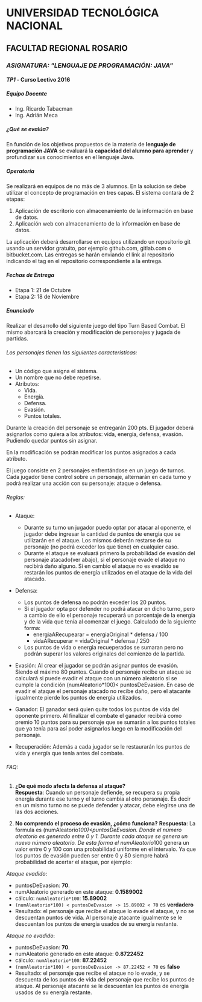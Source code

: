 # UNIVERSIDAD TECNOLÓGICA NACIONAL

## FACULTAD REGIONAL ROSARIO

### *ASIGNATURA: "LENGUAJE DE PROGRAMACIÓN: JAVA"*

#### *TP1* - Curso Lectivo 2016

##### Equipo Docente
- Ing. Ricardo Tabacman
- Ing. Adrián Meca

##### ¿Qué se evalúa?
En función de los objetivos propuestos de la materia de **lenguaje de programación JAVA** se evaluará la **capacidad del alumno para aprender** y profundizar sus conocimientos en el lenguaje Java.

##### Operatoria

Se realizará en equipos de no más de 3 alumnos. En la solución se debe utilizar el concepto de programación en tres capas. El sistema contará de 2 etapas:

1. Aplicación de escritorio con almacenamiento de la información en base de datos.
2. Aplicación web con almacenamiento de la información en base de datos.

La aplicación deberá desarrollarse en equipos utilizando un repositorio git usando un servidor gratuito, por ejemplo github.com, gitlab.com o bitbucket.com. Las entregas se harán enviando el link al repositorio indicando el tag en el repositorio correspondiente a la entrega.

##### Fechas de Entrega

- Etapa 1: 21 de Octubre
- Etapa 2: 18 de Noviembre


##### Enunciado

Realizar el desarrollo del siguiente juego del tipo Turn Based Combat. El mismo abarcará la creación y modificación de personajes y jugada de partidas.

###### Los personajes tienen las siguientes características:
  * Un código que asigna el sistema.
  * Un nombre que no debe repetirse.
  * Atributos:
    * Vida.
    * Energía.
    * Defensa.
    * Evasión.
    * Puntos totales.

Durante la creación del personaje se entregarán 200 pts. El jugador deberá asignarlos como quiera a los atributos: vida, energía, defensa, evasión. Pudiendo quedar puntos sin asignar.

En la modificación se podrán modificar los puntos asignados a cada atributo.

El juego consiste en 2 personajes enfrentándose en un juego de turnos. Cada jugador tiene control sobre un personaje, alternarán en cada turno y podrá realizar una acción con su personaje: ataque o defensa.

###### Reglas:
  * Ataque:
    * Durante su turno un jugador puedo optar por atacar al oponente, el jugador debe ingresar la cantidad de puntos de energía que se utilizarán en el ataque. Los mismos deberán restarse de su personaje (no podrá exceder los que tiene) en cualquier caso.
    * Durante el ataque se evaluará primero la probabilidad de evasión del personaje atacado(ver abajo), si el personaje evade el ataque no recibirá daño alguno. Si en cambio el ataque no es evadido se restarán los puntos de energía utilizados en el ataque de la vida del atacado.

  * Defensa:
    * Los puntos de defensa no podrán exceder los 20 puntos.
    * Si el jugador opta por defender no podrá atacar en dicho turno, pero a cambio de ello el personaje recuperará un porcentaje de la energía y de la vida que tenía al comenzar el juego. Calculado de la siguiente forma:
      * energiaARecupearar = energiaOriginal *  defensa / 100
      * vidaARecuperar = vidaOriginal * defensa / 250
    * Los puntos de vida o energia recueperados se sumaran pero no podrán superar los valores originales del comienzo de la partida.

  * Evasión: Al crear el jugador se podrán asignar puntos de evasión. Siendo el máximo 80 puntos. Cuando el personaje recibe un ataque se calculará si puede evadir el ataque con un número aleatorio si se cumple la condición (numAleatorio*100)< puntosDeEvasion. En caso de evadir el ataque el personaje atacado no recibe daño, pero el atacante igualmente pierde los puntos de energía utilizados.

  * Ganador: El ganador será quien quite todos los puntos de vida del oponente primero. Al finalizar el combate el ganador recibirá como premio 10 puntos para su personaje que se sumarán a los puntos totales que ya tenía para así poder asignarlos luego en la modificación del personaje.

  * Recuperación: Además a cada jugador se le restaurarán los puntos de vida y energía que tenía antes del combate.

###### FAQ:
  1. **¿De qué modo afecta la defensa al ataque?**  
  **Respuesta**: Cuando un personaje defiende, se recupera su propia energía durante ese turno y el turno cambia al otro personaje. Es decir en un mismo turno no se puede defender y atacar, debe elegirse una de las dos acciones.

  2. **No comprendo el proceso de evasión, ¿cómo funciona?**
  **Respuesta**: La formula es (numAleatorio*100)<puntosDeEvasion. Donde el número aleatorio es generado entre 0 y 1. Durante cada ataque se genera un nuevo número aleatorio. De esta forma el numAleatorio*100 genera un valor entre 0 y 100 con una probabilidad uniforme en el intervalo. Ya que los puntos de evasión pueden ser entre 0 y 80 siempre habrá probabilidad de acertar el ataque, por ejemplo:
  
  *Ataque evadido*:
  
  * puntosDeEvasion: **70**.
  * numAleatorio generado en este ataque: **0.1589002**
  * cálculo: `numAleatorio*100`: **15.89002**
  * `(numAleatorio*100) < puntosDeEvasion -> 15.89002 < 70` es **verdadero**
  * Resultado: el personaje que recibe el ataque lo evade el ataque, y no se descuentan puntos de vida. Al personaje atacante igualmente se le descuentan los puntos de energia usados de su energía restante.
  
  
  *Ataque no evadido*:
  
  * puntosDeEvasion: **70**.
  * numAleatorio generado en este ataque: **0.8722452**
  * cálculo: `numAleatorio*100`: **87.22452**
  * `(numAleatorio*100) < puntosDeEvasion -> 87.22452 < 70` es **falso**
  * Resultado: el personaje que recibe el ataque no lo evade, y se descuenta de los puntos de vida del personaje que recibe los puntos de ataque. Al personaje atacante se le descuentan los puntos de energia usados de su energía restante.
